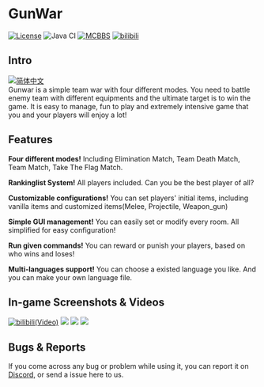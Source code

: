 # GunWar  
[![License](https://img.shields.io/badge/License-GPL%20v3-blue.svg)](LICENSE)
![Java CI](https://github.com/lt-name/GunWar_Nukkit/workflows/Java%20CI/badge.svg)
[![MCBBS](https://img.shields.io/badge/Link-MCBBS-brightgreen)](https://www.mcbbs.net/thread-1041425-1-1.html)
[![bilibili](https://img.shields.io/badge/Link-bilibili-ff69b4)](https://www.bilibili.com/video/BV12A411t7Gr/)  

## Intro
[![简体中文](https://img.shields.io/badge/Link-MCBBS-brightgreen)](https://www.mcbbs.net/thread-1041425-1-1.html)  
Gunwar is a simple team war with four different modes. You need to battle enemy team with different equipments and the ultimate target is to win the game. It is easy to manage, fun to play and extremely intensive game that you and your players will enjoy a lot!

## Features

**Four different modes!** Including Elimination Match, Team Death Match, Team Match, Take The Flag Match.

**Rankinglist System!** All players included. Can you be the best player of all?

**Customizable configurations!** You can set players' initial items, including vanilla items and customized items(Melee, Projectile, Weapon_gun)

**Simple GUI management!** You can easily set or modify every room. All simplified for easy configuration!

**Run given commands!** You can reward or punish your players, based on who wins and loses!

**Multi-languages support!** You can choose a existed language you like. And you can make your own language file.

## In-game Screenshots & Videos
[![bilibili(Video)](https://img.shields.io/badge/Link-bilibili-ff69b4)](https://www.bilibili.com/video/BV12A411t7Gr/)
![](C:\Users\DELL\Desktop\screenshot_01.jpg)
![](C:\Users\DELL\Desktop\screenshot_02.jpg)
![](C:\Users\DELL\Desktop\screenshot_03.jpg)

## Bugs & Reports

If you come across any bug or problem while using it, you can report it on [Discord](https://discord.gg/pJjQDQC), or send a issue here to us.
